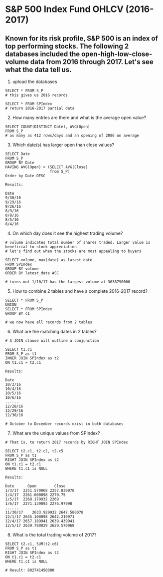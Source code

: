 # S&P 500 Index Fund OHLCV (2016-2017)

## Known for its risk profile, S&P 500 is an index of top performing stocks. The following 2 databases included the open-high-low-close-volume data from 2016 through 2017. Let's see what the data tell us.

1. upload the databases
```
SELECT * FROM S_P  
# this gives us 2016 records
```

```
SELECT * FROM SPIndex
# return 2016-2017 partial data
```

2. How many entries are there and what is the average open value?
```
SELECT COUNT(DISTINCT Date), AVG(Open)
FROM S_P
# as many as 412 rows/days and an opening of 2086 on average
```
3. Which date(s) has larger open than close values?
```
SELECT Date
FROM S_P
GROUP BY Date
HAVING AVG(Open) > (SELECT AVG(Close) 
                    from S_P)
Order by Date DESC

Results:

Date
9/30/16
9/29/16
9/26/16
8/9/16
8/8/16
8/5/16
8/4/16
```
4. On which day does it see the highest trading volume?

```
# volume indicates total number of shares traded. Larger value is beneficial to stock appreciation
# let's find out when the stocks are most appealing to buyers

SELECT volume, max(date) as latest_date
FROM SPIndex
GROUP BY volume
ORDER BY latest_date ASC

# turns out 1/10/17 has the largest volume at 3638790000
```

5. How to combine 2 tables and have a complete 2016-2017 record?
```
SELECT * FROM S_P
UNION
SELECT * FROM SPIndex
GROUP BY c1

# we now have all records from 2 tables
```

6. What are the matching dates in 2 tables?
```
# A JOIN clause will outline a conjunction

SELECT t1.c1
FROM S_P as t1
INNER JOIN SPIndex as t2
ON t1.c1 = t2.c1

Results:

Date
10/3/16
10/4/16
10/5/16
10/6/16
......
12/28/16
12/29/16
12/30/16

# October to December records exist in both databases
```
7. What are the unique values from SPIndex?
```
# That is, to return 2017 records by RIGHT JOIN SPIndex

SELECT t2.c1, t2.c2, t2.c5
FROM S_P as t1
RIGHT JOIN SPIndex as t2
ON t1.c1 = t2.c1
WHERE t1.c1 is NULL

Results:

Date	  Open	      Close
1/3/17	2251.570068	2257.830078
1/4/17	2261.600098	2270.75
1/5/17	2268.179932	2269
1/6/17	2271.139893	2276.97998
......
11/30/17	2633.929932	2647.580078
12/1/17	2645.100098	2642.219971
12/4/17	2657.189941	2639.439941
12/5/17	2639.780029	2629.570068
```

8. What is the total trading volume of 2017?

```
SELECT t2.c1, SUM(t2.c6)
FROM S_P as t1
RIGHT JOIN SPIndex as t2
ON t1.c1 = t2.c1
WHERE t1.c1 is NULL

# Result: 802741450000
```
